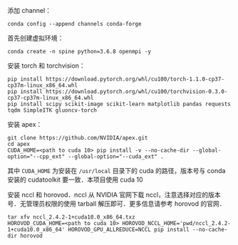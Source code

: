 添加 channel：
```shell
conda config --append channels conda-forge
```
首先创建虚拟环境：
```shell
conda create -n spine python=3.6.8 openmpi -y
```
安装 torch 和 torchvision：
```shell
pip install https://download.pytorch.org/whl/cu100/torch-1.1.0-cp37-cp37m-linux_x86_64.whl
pip install https://download.pytorch.org/whl/cu100/torchvision-0.3.0-cp37-cp37m-linux_x86_64.whl
pip install scipy scikit-image scikit-learn matplotlib pandas requests tqdm SimpleITK gluoncv-torch
```
安装 apex：
```shell
git clone https://github.com/NVIDIA/apex.git
cd apex
CUDA_HOME=<path to cuda 10> pip install -v --no-cache-dir --global-option="--cpp_ext" --global-option="--cuda_ext" .
```
其中 `CUDA_HOME` 为安装在 `/usr/local` 目录下的 cuda 的路径，版本号与 conda 安装的 cudatoolkit 要一致．本项目使用 cuda 10

安装 nccl 和 horovod．nccl 从 NVIDIA 官网下载 nccl，注意选择对应的版本号．无管理员权限的使用 tarball 解压即可．更多信息请参考 horovod 的官网．
```shell
tar xfv nccl_2.4.2-1+cuda10.0_x86_64.txz
HOROVOD_CUDA_HOME=<path to cuda 10> HOROVOD_NCCL_HOME='pwd/nccl_2.4.2-1+cuda10.0_x86_64' HOROVOD_GPU_ALLREDUCE=NCCL pip install --no-cache-dir horovod
```
